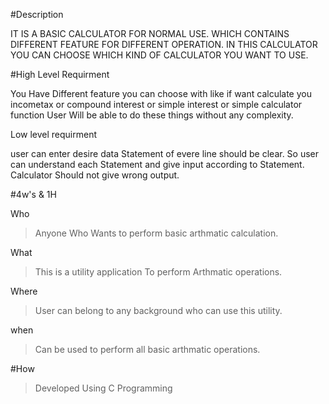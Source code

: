 #Description

IT IS A BASIC CALCULATOR FOR NORMAL USE.
WHICH CONTAINS DIFFERENT FEATURE FOR DIFFERENT OPERATION.
IN THIS CALCULATOR YOU CAN CHOOSE WHICH KIND OF CALCULATOR YOU WANT TO USE.

#High Level Requirment

You Have Different feature you can choose with like if want calculate you incometax or compound interest or simple interest
or simple calculator function
User Will be able to do these things without any complexity.

Low level requirment

user can enter desire data
Statement of evere line should be clear.
So user can understand each Statement and give input according to Statement.
Calculator Should not give wrong output.

#4w's & 1H

Who 
  >Anyone Who Wants to perform basic arthmatic calculation.

What
  >This is a utility application To perform Arthmatic operations.

Where
  >User can belong to any background who can use this utility.

when
  >Can be used to perform all basic arthmatic operations.

#How
  >Developed Using C Programming